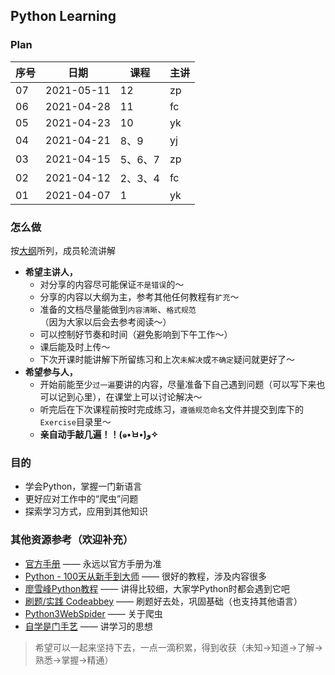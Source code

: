 ## Python Learning

### Plan

序号 | 日期 | 课程 | 主讲
---|---|---|---
07 | 2021-05-11 |  12  |  zp
06 | 2021-04-28 |  11  |  fc
05 | 2021-04-23 |  10  |  yk
04 | 2021-04-21 | 8、9  | yj
03 | 2021-04-15 | 5、6、7 | zp
02 | 2021-04-12 | 2、3、4 | fc
01 | 2021-04-07 | 1 | yk


### 怎么做
按[大纲](https://github.com/jackfrued/Python-100-Days)所列，成员轮流讲解
- **希望主讲人，**
    - 对分享的内容尽可能保证`不是错误`的～
    - 分享的内容以大纲为主，参考其他任何教程有`扩充`～
    - 准备的文档尽量能做到`内容清晰`、`格式规范`（因为大家以后会去参考阅读～）
    - 可以控制好节奏和时间（避免影响到下午工作～）
    - 课后能及时上传～
    - 下次开课时能讲解下所留练习和上次`未解决`或`不确定`疑问就更好了～
- **希望参与人，**
    - 开始前能至少`过一遍`要讲的内容，尽量准备下自己遇到问题（可以写下来也可以记到心里），在课堂上可以讨论解决～
    - 听完后在下次课程前按时完成练习，`遵循规范命名`文件并提交到库下的`Exercise`目录里～
    - **亲自动手敲几遍！！(๑•̀ㅂ•́)و✧**

### 目的
- 学会Python，掌握一门新语言
- 更好应对工作中的“爬虫”问题
- 探索学习方式，应用到其他知识

### 其他资源参考（欢迎补充）
- [官方手册](https://docs.python.org/zh-cn/3.9/) —— 永远以官方手册为准
- [Python - 100天从新手到大师](https://github.com/jackfrued/Python-100-Days) —— 很好的教程，涉及内容很多
- [廖雪峰Python教程](https://www.liaoxuefeng.com/wiki/1016959663602400) —— 讲得比较细，大家学Python时都会遇到它吧
- [刷题/实践 Codeabbey](https://www.codeabbey.com/index/task_list) —— 刷题好去处，巩固基础（也支持其他语言）
- [Python3WebSpider](https://github.com/prkom/Python3WebSpider) —— 关于爬虫
- [自学是门手艺](https://github.com/selfteaching/the-craft-of-selfteaching) —— 讲学习的思想


> 希望可以一起来坚持下去，一点一滴积累，得到收获（未知->知道->了解->熟悉->掌握->精通）

